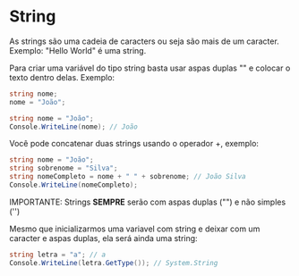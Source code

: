 # String

As strings são uma cadeia de caracters ou seja são mais de um caracter. Exemplo: "Hello World" é uma string.

Para criar uma variável do tipo string basta usar aspas duplas "" e colocar o texto dentro delas.
Exemplo:

```c#
string nome;
nome = "João";
```

```c#
string nome = "João";
Console.WriteLine(nome); // João
```

Você pode concatenar duas strings usando o operador +, exemplo:
```c#
string nome = "João";
string sobrenome = "Silva";
string nomeCompleto = nome + " " + sobrenome; // João Silva
Console.WriteLine(nomeCompleto);
```
<warning>

IMPORTANTE: Strings **SEMPRE** serão com aspas duplas ("") e não simples ('')

Mesmo que inicializarmos uma variavel com string e deixar com um caracter e aspas duplas, ela será ainda uma string:

```c#
string letra = "a"; // a
Console.WriteLine(letra.GetType()); // System.String
```

</warning>

